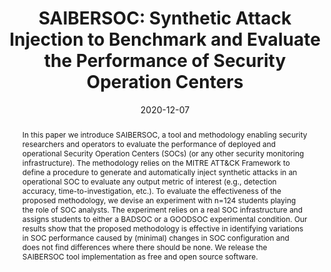 ---
title: "SAIBERSOC: Synthetic Attack Injection to Benchmark and Evaluate the Performance of Security Operation Centers"
collection: publications
permalink: /publication/2020-12-07-saibersoc
date: 2020-12-07
#extra_info: "(<b>Acceptance rate: 23% - Distinguished Paper Award with Artifacts ACSAC 2020</b>)"
award: "Distinguished Paper Award with Artifacts"
acceptance_rate: "23%"
venue: 'In Proceedings of the 36th Annual Computer Security Applications Conference (<b>ACSAC 2020</b>)'
open_access_link: "https://dl.acm.org/doi/10.1145/3427228.3427233"
awards: "Distinguished Paper Award with Artifacts ACSAC 2020"
authors: 'Rosso, M.; Campobasso, M.; Gankhuyag, G.; Allodi, L.'
abstract: "In this paper we introduce SAIBERSOC, a tool and methodology enabling security researchers and operators to evaluate the performance of deployed and operational Security Operation Centers (SOCs) (or any other security monitoring infrastructure). The methodology relies on the MITRE ATT&CK Framework to define a procedure to generate and automatically inject synthetic attacks in an operational SOC to evaluate any output metric of interest (e.g., detection accuracy, time-to-investigation, etc.). To evaluate the effectiveness of the proposed methodology, we devise an experiment with n=124 students playing the role of SOC analysts. The experiment relies on a real SOC infrastructure and assigns students to either a BADSOC or a GOODSOC experimental condition. Our results show that the proposed methodology is effective in identifying variations in SOC performance caused by (minimal) changes in SOC configuration and does not  find differences where there should be none. We release the SAIBERSOC tool implementation as free and open source software."
source: https://gitlab.tue.nl/saibersoc/acsac2020-artifacts
---